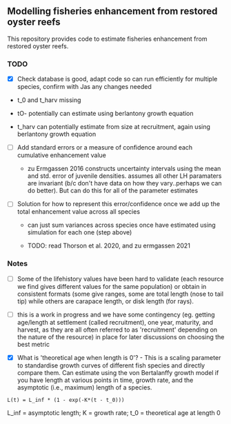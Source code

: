 ## Modelling fisheries enhancement from restored oyster reefs

This repository provides code to estimate fisheries enhancement from restored oyster reefs.

### TODO

-   [x] Check database is good, adapt code so can run efficiently for multiple species, confirm with Jas any changes needed

-   t_0 and t_harv missing

-   tO- potentially can estimate using berlantony growth equation

-   t_harv can potentially estimate from size at recruitment, again using berlantony growth equation

-   [ ] Add standard errors or a measure of confidence around each cumulative enhancement value
  - zu Ermgassen 2016 constructs uncertainty intervals using the mean and std. error of juvenile densities. assumes all other LH paramaters are invariant (b/c don't have data on how they vary..perhaps we can do better). But can do this for all of the parameter estimates

-   [ ] Solution for how to represent this error/confidence once we add up the total enhancement value across all species
  - can just sum variances across species once have estimated using simulation for each one (step above)
  
  - TODO: read Thorson et al. 2020, and zu ermgassen 2021

### Notes

-   [ ] Some of the lifehistory values have been hard to validate (each resource we find gives different values for the same population) or obtain in consistent formats (some give ranges, some are total length (nose to tail tip) while others are carapace length, or disk length (for rays).

-   [ ] this is a work in progress and we have some contingency (eg. getting age/length at settlement (called recruitment), one year, maturity, and harvest, as they are all often referred to as 'recruitment' depending on the nature of the resource) in place for later discussions on choosing the best metric

-   [x] What is 'theoretical age when length is 0'? - This is a scaling parameter to standardise growth curves of different fish species and directly compare them. Can estimate using the von Bertalanffy growth model if you have length at various points in time, growth rate, and the asymptotic (i.e., maximum) length of a species.

`L(t) = L_inf * (1 - exp(-K*(t - t_0)))`

L_inf = asymptotic length; K = growth rate; t_0 = theoretical age at length 0
